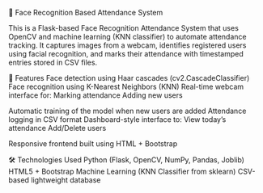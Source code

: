 📸 Face Recognition Based Attendance System

This is a Flask-based Face Recognition Attendance System that uses OpenCV and machine learning (KNN classifier) to automate attendance tracking. It captures images from a webcam, identifies registered users using facial recognition, and marks their attendance with timestamped entries stored in CSV files.

🚀 Features
Face detection using Haar cascades (cv2.CascadeClassifier)
Face recognition using K-Nearest Neighbors (KNN)
Real-time webcam interface for:
  Marking attendance
  Adding new users

Automatic training of the model when new users are added
Attendance logging in CSV format
Dashboard-style interface to:
  View today’s attendance
  Add/Delete users

Responsive frontend built using HTML + Bootstrap

🛠️ Technologies Used
Python (Flask, OpenCV, NumPy, Pandas, Joblib)
HTML5 + Bootstrap
Machine Learning (KNN Classifier from sklearn)
CSV-based lightweight database
